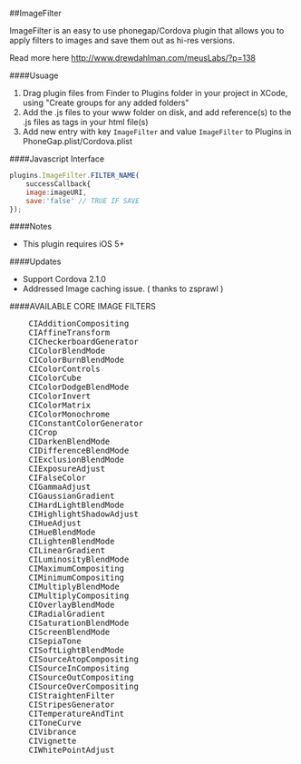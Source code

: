 ##ImageFilter

ImageFilter is an easy to use phonegap/Cordova plugin that allows you to apply filters to images and save them out as hi-res versions.

Read more here http://www.drewdahlman.com/meusLabs/?p=138

####Usuage
1. Drag plugin files from Finder to Plugins folder in your project in XCode, using "Create groups for any added folders"
2. Add the .js files to your www folder on disk, and add reference(s) to the .js files as tags in your html file(s)
3. Add new entry with key `ImageFilter` and value `ImageFilter` to Plugins in PhoneGap.plist/Cordova.plist

####Javascript Interface

```javascript
plugins.ImageFilter.FILTER_NAME(
	successCallback{
	image:imageURI,
	save:'false' // TRUE IF SAVE
});
```

####Notes
- This plugin requires iOS 5+

####Updates
* Support Cordova 2.1.0
* Addressed Image caching issue. ( thanks to zsprawl )

####AVAILABLE CORE IMAGE FILTERS
<pre>
	CIAdditionCompositing
	CIAffineTransform
	CICheckerboardGenerator
	CIColorBlendMode
	CIColorBurnBlendMode
	CIColorControls
	CIColorCube
	CIColorDodgeBlendMode
	CIColorInvert
	CIColorMatrix
	CIColorMonochrome
	CIConstantColorGenerator
	CICrop
	CIDarkenBlendMode
	CIDifferenceBlendMode
	CIExclusionBlendMode
	CIExposureAdjust
	CIFalseColor
	CIGammaAdjust
	CIGaussianGradient
	CIHardLightBlendMode
	CIHighlightShadowAdjust
	CIHueAdjust
	CIHueBlendMode
	CILightenBlendMode
	CILinearGradient
	CILuminosityBlendMode
	CIMaximumCompositing
	CIMinimumCompositing
	CIMultiplyBlendMode
	CIMultiplyCompositing
	CIOverlayBlendMode
	CIRadialGradient
	CISaturationBlendMode
	CIScreenBlendMode
	CISepiaTone
	CISoftLightBlendMode
	CISourceAtopCompositing
	CISourceInCompositing
	CISourceOutCompositing
	CISourceOverCompositing
	CIStraightenFilter
	CIStripesGenerator
	CITemperatureAndTint
	CIToneCurve
	CIVibrance
	CIVignette
	CIWhitePointAdjust
</pre>

